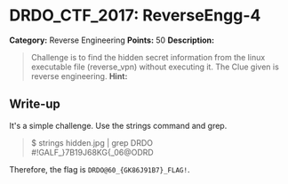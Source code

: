 # DRDO_CTF_2017: ReverseEngg-4

**Category:** Reverse Engineering
**Points:** 50
**Description:**

>Challenge is to find the hidden secret information from the linux executable file (reverse_vpn) without executing it. The Clue given is reverse engineering.
**Hint:**


## Write-up
It's a simple challenge. Use the strings command and grep.

>$ strings hidden.jpg | grep DRDO <br/>
>#!GALF_}7B19J68KG{_06@ODRD


Therefore, the flag is `DRDO@60_{GK86J91B7}_FLAG!`.